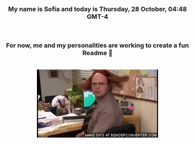 


<div align="center">
<h3 >My name is Sofia and today is Thursday, 28 October, 04:48 GMT-4</h3><br>
<h3 >For now, me and my personalities are working to create a fun Readme 👋
</h3><br>
<img src='img/dwight.gif' alt='working...'/>
</div>
